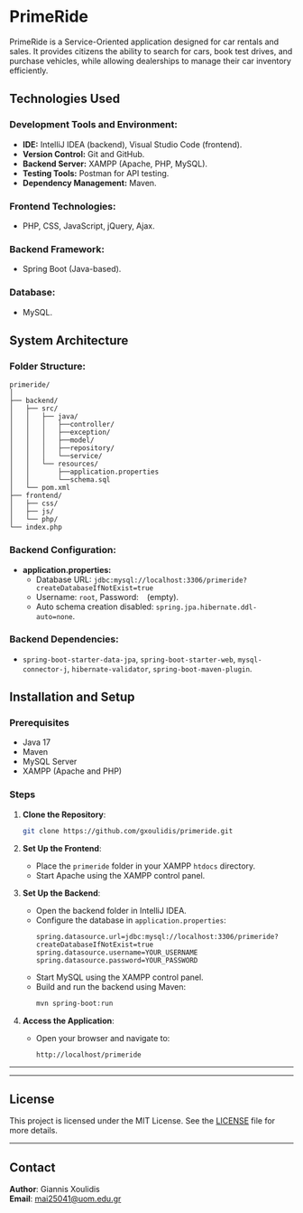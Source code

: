 # PrimeRide

PrimeRide is a Service-Oriented application designed for car rentals and sales. It provides citizens the ability to search for cars, book test drives, and purchase vehicles, while allowing dealerships to manage their car inventory efficiently.

## Technologies Used

### Development Tools and Environment:
- **IDE:** IntelliJ IDEA (backend), Visual Studio Code (frontend).
- **Version Control:** Git and GitHub.
- **Backend Server:** XAMPP (Apache, PHP, MySQL).
- **Testing Tools:** Postman for API testing.
- **Dependency Management:** Maven.

### Frontend Technologies:
- PHP, CSS, JavaScript, jQuery, Ajax.

### Backend Framework:
- Spring Boot (Java-based).

### Database:
- MySQL.

## System Architecture

### Folder Structure:
```
primeride/
│
├── backend/         
│   ├── src/         
│   │   ├── java/      
│   │   │   ├──controller/   
│   │   │   ├──exception/    
│   │   │   ├──model/        
│   │   │   ├──repository/   
│   │   │   └──service/     
│   │   └── resources/      
│   │       ├──application.properties
│   │       └──schema.sql            
│   └── pom.xml               
├── frontend/          
│   ├── css/           
│   ├── js/            
│   └── php/          
└── index.php          
```

### Backend Configuration:
- **application.properties:**
  - Database URL: `jdbc:mysql://localhost:3306/primeride?createDatabaseIfNotExist=true`
  - Username: `root`, Password: ` ` (empty).
  - Auto schema creation disabled: `spring.jpa.hibernate.ddl-auto=none`.

### Backend Dependencies:
- `spring-boot-starter-data-jpa`, `spring-boot-starter-web`, `mysql-connector-j`, `hibernate-validator`, `spring-boot-maven-plugin`.


## Installation and Setup

### Prerequisites
- Java 17
- Maven
- MySQL Server
- XAMPP (Apache and PHP)

### Steps
1. **Clone the Repository**:
   ```bash
   git clone https://github.com/gxoulidis/primeride.git
   ```

2. **Set Up the Frontend**:
   - Place the `primeride` folder in your XAMPP `htdocs` directory.
   - Start Apache using the XAMPP control panel.

3. **Set Up the Backend**:
   - Open the backend folder in IntelliJ IDEA.
   - Configure the database in `application.properties`:
     ```properties
     spring.datasource.url=jdbc:mysql://localhost:3306/primeride?createDatabaseIfNotExist=true
     spring.datasource.username=YOUR_USERNAME
     spring.datasource.password=YOUR_PASSWORD
     ```
   - Start MySQL using the XAMPP control panel.
   - Build and run the backend using Maven:
     ```bash
     mvn spring-boot:run
     ```

4. **Access the Application**:
   - Open your browser and navigate to:
     ```
     http://localhost/primeride
     ```

---

---

## License
This project is licensed under the MIT License. See the [LICENSE](LICENSE) file for more details.

---

## Contact
**Author**: Giannis Xoulidis  
**Email**: [mai25041@uom.edu.gr](mailto:mai25041@uom.edu.gr)
